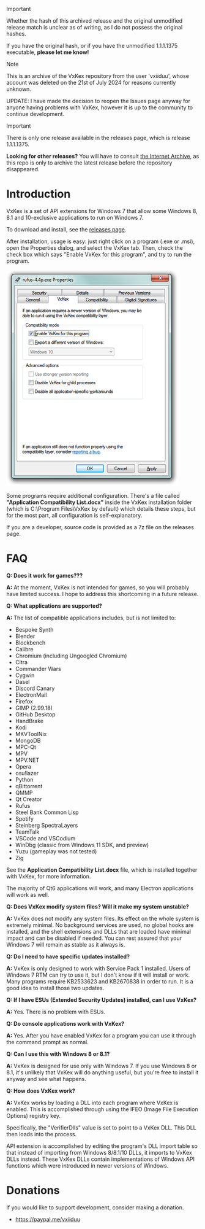 > [!IMPORTANT]
> Whether the hash of this archived release and the original unmodified release match is unclear as of writing, as I do not possess the original hashes.
>
> If you have the original hash, or if you have the unmodified 1.1.1.1375 executable, **please let me know!**

> [!NOTE]
> This is an archive of the VxKex repository from the user 'vxiiduu', whose account was deleted on the 21st of July 2024 for reasons currently unknown.
>
> UPDATE: I have made the decision to reopen the Issues page anyway for anyone having problems with VxKex, however it is up to the community to continue development.

> [!IMPORTANT]
> There is only one release available in the releases page, which is release 1.1.1.1375.
>
> **Looking for other releases?** You will have to consult [the Internet Archive](https://archive.org), as this repo is only to archive the latest release before the repository disappeared.


Introduction
============

VxKex is a set of API extensions for Windows 7 that allow some Windows 8,
8.1 and 10-exclusive applications to run on Windows 7.

To download and install, see the [releases page](https://github.com/commandcontrolQ/VxKex/releases).

After installation, usage is easy: just right click on a program (.exe or .msi),
open the Properties dialog, and select the VxKex tab. Then, check the check box
which says "Enable VxKex for this program", and try to run the program.

![VxKex configuration GUI](/example-screenshot.png)

Some programs require additional configuration. There's a file called **"Application
Compatibility List.docx"** inside the VxKex installation folder (which is C:\Program
Files\VxKex by default) which details these steps, but for the most part, all
configuration is self-explanatory.

If you are a developer, source code is provided as a 7z file on the releases page.

FAQ
===

**Q: Does it work for games???**

**A:** At the moment, VxKex is not intended for games, so you will probably have limited
success. I hope to address this shortcoming in a future release.

**Q: What applications are supported?**

**A:** The list of compatible applications includes, but is not limited to:
- Bespoke Synth
- Blender
- Blockbench
- Calibre
- Chromium (including Ungoogled Chromium)
- Citra
- Commander Wars
- Cygwin
- Dasel
- Discord Canary
- ElectronMail
- Firefox
- GIMP (2.99.18)
- GitHub Desktop
- HandBrake
- Kodi
- MKVToolNix
- MongoDB
- MPC-Qt
- MPV
- MPV.NET
- Opera
- osu!lazer
- Python
- qBittorrent
- QMMP
- Qt Creator
- Rufus
- Steel Bank Common Lisp
- Spotify
- Steinberg SpectraLayers
- TeamTalk
- VSCode and VSCodium
- WinDbg (classic from Windows 11 SDK, and preview)
- Yuzu (gameplay was not tested)
- Zig

See the **Application Compatibility List.docx** file, which is installed together
with VxKex, for more information.

The majority of Qt6 applications will work, and many Electron applications will
work as well.

**Q: Does VxKex modify system files? Will it make my system unstable?**

**A:** VxKex does not modify any system files. Its effect on the whole system is
extremely minimal. No background services are used, no global hooks are
installed, and the shell extensions and DLLs that are loaded have minimal
impact and can be disabled if needed. You can rest assured that your Windows 7
will remain as stable as it always is.

**Q: Do I need to have specific updates installed?**

**A:** VxKex is only designed to work with Service Pack 1 installed. Users of
Windows 7 RTM can try to use it, but I don't know if it will install or work.
Many programs require KB2533623 and KB2670838 in order to run. It is a good
idea to install those two updates.

**Q: If I have ESUs (Extended Security Updates) installed, can I use VxKex?**

**A:** Yes. There is no problem with ESUs.

**Q: Do console applications work with VxKex?**

**A:** Yes. After you have enabled VxKex for a program you can use it through the
command prompt as normal.

**Q: Can I use this with Windows 8 or 8.1?**

**A:** VxKex is designed for use only with Windows 7. If you use Windows 8 or 8.1,
it's unlikely that VxKex will do anything useful, but you're free to install it
anyway and see what happens.

**Q: How does VxKex work?**

**A:** VxKex works by loading a DLL into each program where VxKex is enabled. This
is accomplished through using the IFEO (Image File Execution Options) registry key.

Specifically, the "VerifierDlls" value is set to point to a VxKex DLL. This DLL then
loads into the process.

API extension is accomplished by editing the program's DLL import table so that
instead of importing from Windows 8/8.1/10 DLLs, it imports to VxKex DLLs instead.
These VxKex DLLs contain implementations of Windows API functions which were introduced
in newer versions of Windows.

Donations
=========

If you would like to support development, consider making a donation.

- https://paypal.me/vxiiduu
